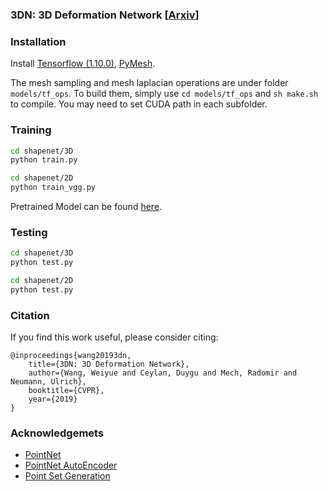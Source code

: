 ### 3DN: 3D Deformation Network [<a href="">Arxiv</a>]

### Installation
Install <a href="https://www.tensorflow.org/">Tensorflow (1.10.0)</a>, <a href="https://pymesh.readthedocs.io/en/latest/">PyMesh</a>.

The mesh sampling and mesh laplacian operations are under folder `models/tf_ops`. To build them, simply use `cd models/tf_ops` and `sh make.sh` to compile. You may need to set CUDA path in each subfolder.

### Training

```bash
cd shapenet/3D
python train.py
```
```bash
cd shapenet/2D
python train_vgg.py
```
Pretrained Model can be found <a href="">here</a>.
### Testing 

```bash
cd shapenet/3D
python test.py
```
```bash
cd shapenet/2D
python test.py
```

### Citation
If you find this work useful, please consider citing:

	@inproceedings{wang20193dn,
	    title={3DN: 3D Deformation Network},
	    author={Wang, Weiyue and Ceylan, Duygu and Mech, Radomir and Neumann, Ulrich},
	    booktitle={CVPR},
	    year={2019}
	}

    
### Acknowledgemets
- <a href="https://github.com/charlesq34/pointnet">PointNet</a>
- <a href="https://github.com/charlesq34/pointnet-autoencoder">PointNet AutoEncoder</a>
- <a href="https://github.com/fanhqme/PointSetGeneration">Point Set Generation</a>


